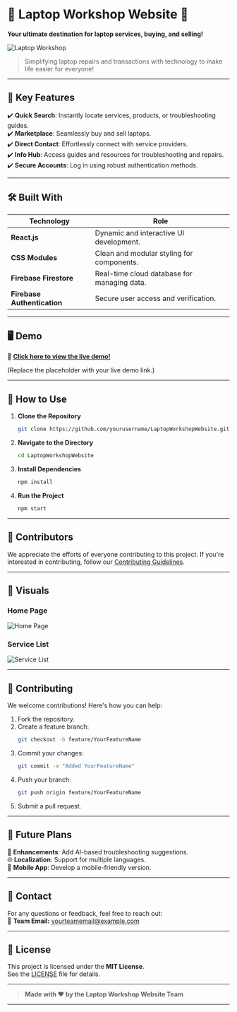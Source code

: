 
# 🌟 Laptop Workshop Website 🌟  
**Your ultimate destination for laptop services, buying, and selling!**  

![Laptop Workshop](https://via.placeholder.com/900x200.png?text=Laptop+Workshop+Website+Banner)  

> Simplifying laptop repairs and transactions with technology to make life easier for everyone!  

---

## 🚀 Key Features  

✔️ **Quick Search**: Instantly locate services, products, or troubleshooting guides.  
✔️ **Marketplace**: Seamlessly buy and sell laptops.  
✔️ **Direct Contact**: Effortlessly connect with service providers.  
✔️ **Info Hub**: Access guides and resources for troubleshooting and repairs.  
✔️ **Secure Accounts**: Log in using robust authentication methods.  

---

## 🛠️ Built With  

| Technology      | Role                                          |  
|------------------|----------------------------------------------|  
| **React.js**     | Dynamic and interactive UI development.      |  
| **CSS Modules**  | Clean and modular styling for components.    |  
| **Firebase Firestore** | Real-time cloud database for managing data. |  
| **Firebase Authentication** | Secure user access and verification. |  

---

## 🖥️ Demo  

🎥 **[Click here to view the live demo!](https://your-demo-link.com)**  

(Replace the placeholder with your live demo link.)  

---

## 🎯 How to Use  

1. **Clone the Repository**  
   ```bash
   git clone https://github.com/yourusername/LaptopWorkshopWebsite.git
   ```  

2. **Navigate to the Directory**  
   ```bash
   cd LaptopWorkshopWebsite
   ```  

3. **Install Dependencies**  
   ```bash
   npm install
   ```  

4. **Run the Project**  
   ```bash
   npm start
   ```  

---

## 👥 Contributors  

We appreciate the efforts of everyone contributing to this project. If you're interested in contributing, follow our [Contributing Guidelines](#🤝-contributing).  

---

## 📸 Visuals  

### Home Page  
![Home Page](https://via.placeholder.com/600x400.png?text=Home+Page+Screenshot)  

### Service List  
![Service List](https://via.placeholder.com/600x400.png?text=Service+List+Screenshot)  

---

## 🤝 Contributing  

We welcome contributions! Here's how you can help:  

1. Fork the repository.  
2. Create a feature branch:  
   ```bash
   git checkout -b feature/YourFeatureName
   ```  
3. Commit your changes:  
   ```bash
   git commit -m "Added YourFeatureName"
   ```  
4. Push your branch:  
   ```bash
   git push origin feature/YourFeatureName
   ```  
5. Submit a pull request.  

---

## 🎨 Future Plans  

🚀 **Enhancements**: Add AI-based troubleshooting suggestions.  
🌐 **Localization**: Support for multiple languages.  
📱 **Mobile App**: Develop a mobile-friendly version.  

---

## 📩 Contact  

For any questions or feedback, feel free to reach out:  
📧 **Team Email:** yourteamemail@example.com  

---

## 📝 License  

This project is licensed under the **MIT License**.  
See the [LICENSE](https://github.com/yourusername/LaptopWorkshopWebsite/blob/main/LICENSE) file for details.  

---

> **Made with ❤️ by the Laptop Workshop Website Team**  

---

